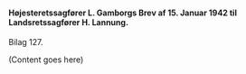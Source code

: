 #### Højesteretssagfører L. Gamborgs Brev af 15. Januar 1942 til Landsretssagfører H. Lannung.

Bilag 127.

(Content goes here)
